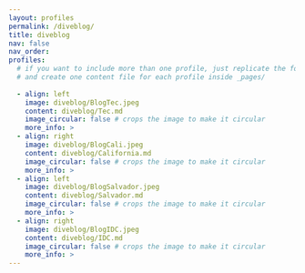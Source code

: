 ```yaml
---
layout: profiles
permalink: /diveblog/
title: diveblog
nav: false
nav_order: 
profiles:
  # if you want to include more than one profile, just replicate the following block
  # and create one content file for each profile inside _pages/
 
  - align: left
    image: diveblog/BlogTec.jpeg
    content: diveblog/Tec.md
    image_circular: false # crops the image to make it circular
    more_info: >
  - align: right
    image: diveblog/BlogCali.jpeg
    content: diveblog/California.md
    image_circular: false # crops the image to make it circular
    more_info: >
  - align: left
    image: diveblog/BlogSalvador.jpeg
    content: diveblog/Salvador.md
    image_circular: false # crops the image to make it circular
    more_info: >
  - align: right
    image: diveblog/BlogIDC.jpeg
    content: diveblog/IDC.md
    image_circular: false # crops the image to make it circular
    more_info: >
---
```


